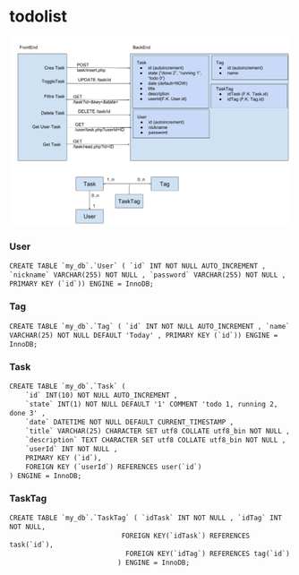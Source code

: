 # todolist

![Architecture Study](ToDoListStudy.png)

### User 
    CREATE TABLE `my_db`.`User` ( `id` INT NOT NULL AUTO_INCREMENT , `nickname` VARCHAR(255) NOT NULL , `password` VARCHAR(255) NOT NULL , PRIMARY KEY (`id`)) ENGINE = InnoDB;
### Tag  
    CREATE TABLE `my_db`.`Tag` ( `id` INT NOT NULL AUTO_INCREMENT , `name` VARCHAR(25) NOT NULL DEFAULT 'Today' , PRIMARY KEY (`id`)) ENGINE = InnoDB;

### Task  
    CREATE TABLE `my_db`.`Task` (
        `id` INT(10) NOT NULL AUTO_INCREMENT , 
        `state` INT(1) NOT NULL DEFAULT '1' COMMENT 'todo 1, running 2, done 3' ,
        `date` DATETIME NOT NULL DEFAULT CURRENT_TIMESTAMP , 
        `title` VARCHAR(25) CHARACTER SET utf8 COLLATE utf8_bin NOT NULL , 
        `description` TEXT CHARACTER SET utf8 COLLATE utf8_bin NOT NULL , 
        `userId` INT NOT NULL , 
        PRIMARY KEY (`id`),
        FOREIGN KEY (`userId`) REFERENCES user(`id`)
    ) ENGINE = InnoDB;

### TaskTag     
    CREATE TABLE `my_db`.`TaskTag` ( `idTask` INT NOT NULL , `idTag` INT NOT NULL, 
                                FOREIGN KEY(`idTask`) REFERENCES task(`id`),
                                 FOREIGN KEY(`idTag`) REFERENCES tag(`id`)
                               ) ENGINE = InnoDB;
   
